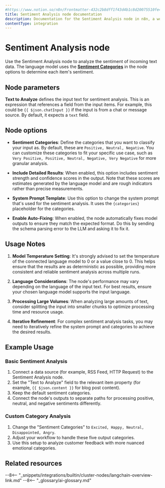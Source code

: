 ```yaml
---
#https://www.notion.so/n8n/Frontmatter-432c2b8dff1f43d4b1c8d20075510fe4
title: Sentiment Analysis node documentation
description: Documentation for the Sentiment Analysis node in n8n, a workflow automation platform. Includes details of operations and configuration, and links to examples and credentials information.
contentType: integration
---
```


# Sentiment Analysis node

Use the Sentiment Analysis node to analyze the sentiment of incoming text data. 
The language model uses the [**Sentiment Categories**](#node-options) in the node options to determine each item's sentiment.

## Node parameters

**Text to Analyze** defines the input text for sentiment analysis. This is an expression
that references a field from the input items. For example, this could be 
`{{ $json.chatInput }}` if the input is from a chat or message source. By default, it
expects a `text` field.

## Node options

* **Sentiment Categories**: Define the categories that you want to classify your input as.
By default, these are `Positive, Neutral, Negative`. You can customize these categories
to fit your specific use case, such as `Very Positive, Positive, Neutral, Negative, Very Negative`
for more granular analysis.

* **Include Detailed Results**: When enabled, this option includes sentiment strength and 
  confidence scores in the output. Note that these scores are estimates generated by the 
  language model and are rough indicators rather than precise measurements.

* **System Prompt Template**: Use this option to change the system prompt that's used for the sentiment analysis. It uses the `{categories}` placeholder for the categories.

* **Enable Auto-Fixing**: When enabled, the node automatically fixes model outputs to ensure they match the expected format. Do this by sending the schema parsing error to the LLM and asking it to fix it.

## Usage Notes

1. **Model Temperature Setting**: It's strongly advised to set the temperature of the connected language model to 0 or a value close to 0. This helps ensure that the results are as deterministic as possible, providing more consistent and reliable sentiment analysis across multiple runs.

2. **Language Considerations**: The node's performance may vary depending on the language of the input text. For best results, ensure your chosen language model supports the input language.

3. **Processing Large Volumes**: When analyzing large amounts of text, consider splitting the input into smaller chunks to optimize processing time and resource usage.

4. **Iterative Refinement**: For complex sentiment analysis tasks, you may need to iteratively refine the system prompt and categories to achieve the desired results.

## Example Usage

### Basic Sentiment Analysis
1. Connect a data source (for example, RSS Feed, HTTP Request) to the Sentiment Analysis node.
2. Set the "Text to Analyze" field to the relevant item property (for example, `{{ $json.content }}` for blog post content).
3. Keep the default sentiment categories.
4. Connect the node's outputs to separate paths for processing positive, neutral, and negative sentiments differently.

### Custom Category Analysis
1. Change the "Sentiment Categories" to `Excited, Happy, Neutral, Disappointed, Angry`.
2. Adjust your workflow to handle these five output categories.
3. Use this setup to analyze customer feedback with more nuanced emotional categories.

## Related resources

--8<-- "_snippets/integrations/builtin/cluster-nodes/langchain-overview-link.md"
--8<-- "_glossary/ai-glossary.md"
